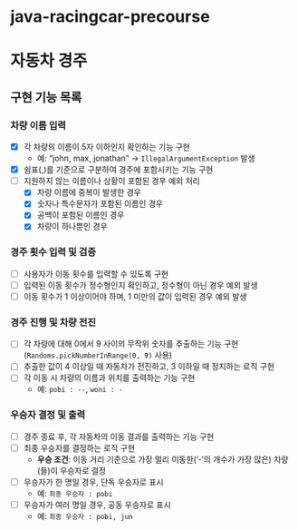 # java-racingcar-precourse
# **자동차 경주**

## 구현 기능 목록

### 차량 이름 입력

- [X]  각 차량의 이름이 5자 이하인지 확인하는 기능 구현
    - 예: “john, max, jonathan” → `IllegalArgumentException` 발생
- [X]  쉼표(,)를 기준으로 구분하여 경주에 포함시키는 기능 구현
- [ ]  지원하지 않는 이름이나 상황이 포함된 경우 예외 처리 
    - [X]  차량 이름에 중복이 발생한 경우
    - [X]  숫자나 특수문자가 포함된 이름인 경우
    - [X]  공백이 포함된 이름인 경우
    - [X]  차량이 하나뿐인 경우

### 경주 횟수 입력 및 검증

- [ ]  사용자가 이동 횟수를 입력할 수 있도록 구현
- [ ]  입력된 이동 횟수가 정수형인지 확인하고, 정수형이 아닌 경우 예외 발생
- [ ]  이동 횟수가 1 이상이어야 하며, 1 미만의 값이 입력된 경우 예외 발생

### 경주 진행 및 차량 전진

- [ ]  각 차량에 대해 0에서 9 사이의 무작위 숫자를 추출하는 기능 구현
  (`Randoms.pickNumberInRange(0, 9)` 사용)
- [ ]  추출한 값이 4 이상일 때 자동차가 전진하고, 3 이하일 때 정지하는 로직 구현
- [ ]  각 이동 시 차량의 이름과 위치를 출력하는 기능 구현
    - 예: `pobi : --`, `woni : -`

### 우승자 결정 및 출력

- [ ]  경주 종료 후, 각 자동차의 이동 결과를 출력하는 기능 구현
- [ ]  최종 우승자를 결정하는 로직 구현
    - **우승 조건**: 이동 거리 기준으로 가장 멀리 이동한(’-’의 개수가 가장 많은) 차량(들)이 우승자로 결정
- [ ]  우승자가 한 명일 경우, 단독 우승자로 표시
    - 예: `최종 우승자 : pobi`
- [ ]  우승자가 여러 명일 경우, 공동 우승자로 표시
    - 예: `최종 우승자 : pobi, jun`